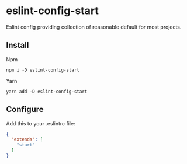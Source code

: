 # eslint-config-start

Eslint config providing collection of reasonable default for most projects.

## Install

Npm

`npm i -D eslint-config-start`

Yarn

`yarn add -D eslint-config-start`

## Configure

Add this to your .eslintrc file:

```json
{
  "extends": [
    "start"
  ]
}
```

